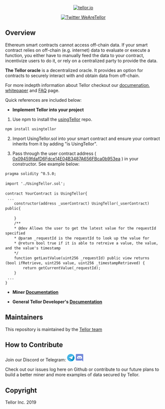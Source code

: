 <p align="center">
  <a href='https://www.tellor.io/'>
    <img src= 'https://raw.githubusercontent.com/tellor-io/TellorBrandMaterials/master/LightBkrnd_RGB.png' width="250" height="200" alt='tellor.io' />
  </a>
</p>

<p align="center">
  <a href='https://twitter.com/WeAreTellor'>
    <img src= 'https://img.shields.io/twitter/url/http/shields.io.svg?style=social' alt='Twitter WeAreTellor' />
  </a> 
</p>


## Overview <a name="overview"> </a>  
Ethereum smart contracts cannot access off-chain data. If your smart contract relies on off-chain (e.g. internet) data to evaluate or execute a function, you either have to manually feed the data to your contract, incentivize users to do it, or rely on a centralized party to provide the data.

<b>The Tellor oracle</b> is a decentralized oracle. It provides an option for contracts to securely interact with and obtain data from off-chain.

For more indepth information about Tellor checkout our [documenation](https://github.com/tellor-io/TellorMiner), [whitepaper](https://tellor.io/whitepaper/) and [FAQ](https://tellor.io/faq/) page. 

Quick references are included below: 

* <b>Implement Tellor into your project</b>

1. Use npm to install the [usingTellor](https://github.com/tellor-io/usingtellor) repo.

```bash
npm install usingtellor
```

2. Import UsingTellor.sol into your smart contract and ensure your contract inherits from it by adding "is UsingTellor".

3. Pass through the user contract address (
[0x09459fdafD6Fdce14E04B3487A656FBca0b953ea](https://etherscan.io/address/0x09459fdafd6fdce14e04b3487a656fbca0b953ea#code) ) in your constructor. See example below:

```solidity
pragma solidity ^0.5.0;

import './UsingTellor.sol';

contract YourContract is UsingTellor{
 ...
    constructor(address _userContract) UsingTellor(_userContract) public{

    }   
    /**
    * @dev Allows the user to get the latest value for the requestId specified
    * @param _requestId is the requestId to look up the value for
    * @return bool true if it is able to retreive a value, the value, and the value's timestamp
    */
    function getLastValue(uint256 _requestId) public view returns (bool ifRetrieve, uint256 value, uint256 _timestampRetrieved) {
        return getCurrentValue(_requestId);
    }
 ...
}
```


* <b>Miner [Documentation](https://github.com/tellor-io/TellorMiner/)</b>

* <b>General Tellor Developer's [Documentation](https://app.gitbook.com/@tellor-2/s/tellor-docs/dev-documentation/)</b>

## Maintainers <a name="maintainers"> </a> 
This repository is maintained by the [Tellor team](https://github.com/orgs/tellor-io/people)


## How to Contribute<a name="how2contribute"> </a>  
Join our Discord or Telegram:
[<img src="./public/telegram.png" width="24" height="24">](https://t.me/tellor)
[<img src="./public/discord.png" width="24" height="24">](https://discord.gg/zFcM3G)

Check out our issues log here on Github or contribute to our future plans to build a better miner and more examples of data secured by Tellor. 

## Copyright

Tellor Inc. 2019
